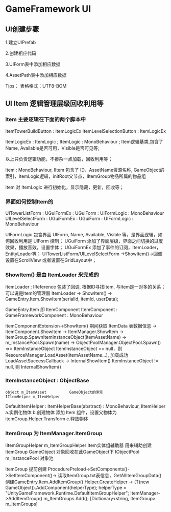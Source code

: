 # GameFramework UI

## UI创建步骤

1.建立UIPrefab

2.创建相应代码

3.UIForm表中添加相应数据

4.AssetPath表中添加相应数据

Tips：
	表格格式：UTF8-BOM
	
## UI Item 逻辑管理层级回收利用等

### Item 主要逻辑在下面的两个脚本中
ItemTowerBuildButton : ItemLogicEx
ItemLevelSelectionButton : ItemLogicEx

ItemLogicEx : ItemLogic ;
ItemLogic : MonoBehaviour ; Item逻辑基类,包含了Name, Available是否可用，Visible是否可见等;

以上只负责逻辑功能，不掺杂一点加载，回收利用等；


Item : MonoBehaviour, IItem
包含了 ID，AssetName资源名称, GameObject的索引，ItemLogic逻辑，initRoot父节点，IItemGroup物品所属的物品组

Item 对 ItemLogic 进行初始化，显示隐藏，更新，回收等；


### 界面如何控制Item的
UITowerListForm 	: UGuiFormEx : UGuiForm : UIFormLogic : MonoBehaviour
UILevelSelectForm 	: UGuiFormEx : UGuiForm : UIFormLogic : MonoBehaviour

UIFormLogic 包含界面 UIForm, Name, Available, Visible 等，是界面逻辑，如何回收利用是 UIForm 控制；
UGuiForm 	添加了界面层级，界面之间切换的过度效果，播放音效，设置字体；
UGuiFormEx	添加了事件的订阅，ItemLoader，EntityLoader等；
UITowerListForm/UILevelSelectForm ->ShowItem()->回调设置在ScrollView 或者设置在GridLayout中；


### ShowItem() 是由 ItemLoader 来完成的

ItemLoader : IReference  包装了回调, 根据ID寻找Item, 与Item是一对多的关系；可以说是Item的管理器
ItemLoader -> ShowItem() -> GameEntry.Item.ShowItem(serialId, itemId, userData);

GameEntry.Item 即 ItemComponent
ItemComponent : GameFrameworkComponent : MonoBehaviour

ItemComponentExtension->ShowItem() 期间获取 ItemData 表数据信息
-> ItemComponent.ShowItem
-> ItemManager.ShowItem
-> ItemGroup.SpawnItemInstanceObject(itemAssetName) 
	-> m_InstancePool.Spawn(name) -> ObjectPoolManager.ObjectPool.Spawn<T>() 
	=>> ItemInstanceObject
	ItemInstanceObject == null，则 ResourceManager.LoadAsset(itemAssetName...),
		加载成功 LoadAssetSuccessCallback -> InternalShowItem()
	ItemInstanceObject != null, 则 InternalShowItem()
	
### ItemInstanceObject : ObjectBase
	object m_ItemAsset 			GameObject的索引
	IItemHelper m_ItemHelper	

DefaultItemHelper : ItemHelperBase(abstract) : MonoBehaviour, IItemHelper
a.实例化物体
b.创建物体 	添加 Item 组件，设置父物体为 itemGroup.Helper.Transform
c.释放物体	

### ItemGroup 为 ItemManager.ItemGroup
IItemGroupHelper m_ItemGroupHelper 				Item实体组辅助器
												用来辅助创建ItemGroup GameObject
												对象回收在此GameObject下
IObjectPool<ItemInstanceObject> m_InstancePool 	对象池

ItemGroup 提前创建
ProcedurePreload->SetComponents()->SetItemComponent()->
    读取ItemGroup.txt表信息，GetAllItemGroupData()
    创建GameEntry.Item.AddItemGroup()
	Helper.CreateHelper -> (T)new GameObject().AddComponent(helperType); helperType = "UnityGameFramework.Runtime.DefaultItemGroupHelper";
	ItemManager->AddItemGroup()
	m_ItemGroups.Add(); [Dictionary<string, ItemGroup> m_ItemGroups]












